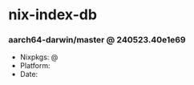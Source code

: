 # nix-index-db
### aarch64-darwin/master @ 240523.40e1e69
- Nixpkgs: @[](https://github.com/NixOS/nixpkgs/commit/40e1e69152f8c82da8f5ec578178d6c86d7282b0)
- Platform: 
- Date: 
